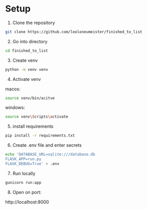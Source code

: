 # Setup

1. Clone the repository

```bash
git clone https://github.com/leoloneumeister/finished_to_list
```

2. Go into directory

```bash
cd finished_to_list
```

3. Create venv

```bash
python -m venv venv
```

4. Activate venv

macos:
```bash
source venv/bin/acitve
```

windows:
```bash
source venv\Scripts\activate
```

5. install requirements

```bash
pip install -r requirements.txt
```

6. Create .env file and enter secrets

```bash
echo 'DATABASE_URL=sqlite:///database.db
FLASK_APP=run.py
FLASK_DEBUG=True' > .env
```

7. Run locally

```bash
gunicorn run:app
```

8. Open on port:

http://localhost:8000
